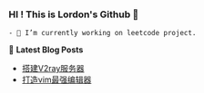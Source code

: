 ### HI ! This is Lordon's Github 👋

<!--START_SECTION:waka-->
```text
- 🔭 I’m currently working on leetcode project.
```
<!--END_SECTION:waka-->
<!--
Here are some ideas to get you started:

- 🔭 I’m currently working on ...
- 🌱 I’m currently learning ...
- 👯 I’m looking to collaborate on ...
- 🤔 I’m looking for help with ...
- 💬 Ask me about ...
- 📫 How to reach me: ...
- 😄 Pronouns: ...
- ⚡ Fun fact: ...
-->

📕 **Latest Blog Posts**
<!-- BLOG-POST-LIST:START -->
- [搭建V2ray服务器](https://tcloser.github.io/2020/04/26/%E7%BB%8F%E9%AA%8C-V2ray%E6%9C%8D%E5%8A%A1%E5%99%A8%E6%90%AD%E5%BB%BA/)
- [打造vim最强编辑器](https://tcloser.github.io/2020/03/26/%E7%BB%8F%E9%AA%8C-VIM%E9%85%8D%E7%BD%AE/)

<!-- BLOG-POST-LIST:END -->
